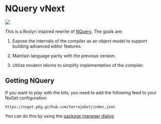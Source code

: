 # NQuery vNext

![](https://github.com/terrajobst/nquery-vnext/workflows/CI/badge.svg?event=push&branch=main)

This is a Roslyn inspired rewrite of [NQuery][nquery]. The goals are:

1. Expose the internals of the compiler as an object model to support building
   advanced editor features.

2. Maintain language parity with the previous version.

3. Utilize modern idioms to simplify implementation of the compiler.

[nquery]: https://www.github.com/terrajobst/nquery

## Getting NQuery

If you want to play with the bits, you need to add the following feed to your
NuGet configuration:

```
https://nuget.pkg.github.com/terrajobst/index.json
```

You can do this by using the [package manager dialog](http://docs.nuget.org/consume/package-manager-dialog#package-sources).

